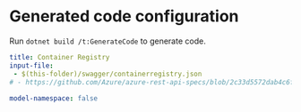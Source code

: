 # Generated code configuration

Run `dotnet build /t:GenerateCode` to generate code.

``` yaml
title: Container Registry
input-file:
 - $(this-folder)/swagger/containerregistry.json
# - https://github.com/Azure/azure-rest-api-specs/blob/2c33d5572dab4c6f52faf31004f0561205737107/specification/containerregistry/data-plane/Azure.ContainerRegistry/stable/2021-07-01/containerregistry.json
 
model-namespace: false
```
